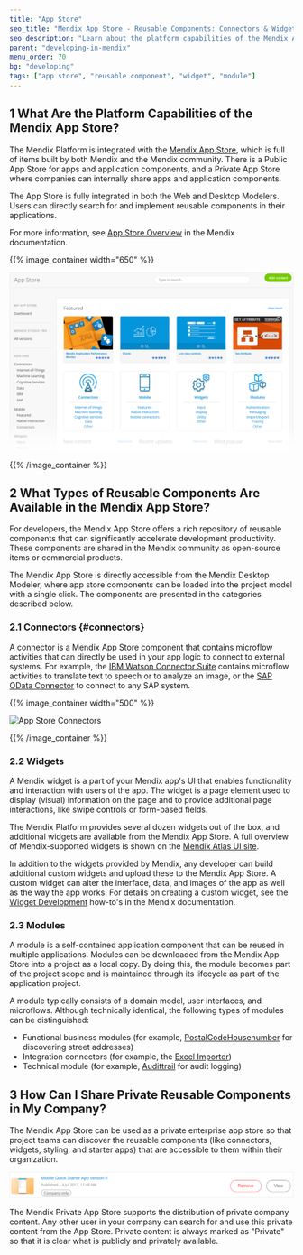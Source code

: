 ```yaml
---
title: "App Store"
seo_title: "Mendix App Store - Reusable Components: Connectors & Widgets"
seo_description: "Learn about the platform capabilities of the Mendix App Store & about the reusable components such as connectors, widgets & modules that can be found there."
parent: "developing-in-mendix"
menu_order: 70
bg: "developing"
tags: ["app store", "reusable component", "widget", "module"]
---
```


## 1 What Are the Platform Capabilities of the Mendix App Store?

The Mendix Platform is integrated with the [Mendix App Store](https://appstore.home.mendix.com/index3.html), which is full of items built by both Mendix and the Mendix community. There is a Public App Store for apps and application components, and a Private App Store where companies can internally share apps and application components.

The App Store is fully integrated in both the Web and Desktop Modelers. Users can directly search for and implement reusable components in their applications.

For more information, see [App Store Overview](https://docs.mendix.com/developerportal/app-store/app-store-overview) in the Mendix documentation.

{{% image_container width="650" %}}

![App Store](attachments/app-store.png)

{{% /image_container %}}

## 2 What Types of Reusable Components Are Available in the Mendix App Store?

For developers, the Mendix App Store offers a rich repository of reusable components that can significantly accelerate development productivity. These components are shared in the Mendix community as open-source items or commercial products.

The Mendix App Store is directly accessible from the Mendix Desktop Modeler, where app store components can be loaded into the project model with a single click. The components are presented in the categories described below.

### 2.1 Connectors {#connectors}

A connector is a Mendix App Store component that contains microflow activities that can directly be used in your app logic to connect to external systems. For example, the [IBM Watson Connector Suite](https://appstore.home.mendix.com/link/app/2860/) contains microflow activities to translate text to speech or to analyze an image, or the [SAP OData Connector](https://appstore.home.mendix.com/link/app/74525/) to connect to any SAP system.

{{% image_container width="500" %}}

![App Store Connectors](attachments/appstore_connector_grid.png)

{{% /image_container %}}

### 2.2 Widgets

A Mendix widget is a part of your Mendix app's UI that enables functionality and interaction with users of the app. The widget is a page element used to display (visual) information on the page and to provide additional page interactions, like swipe controls or form-based fields.

The Mendix Platform provides several dozen widgets out of the box, and additional widgets are available from the Mendix App Store. A full overview of Mendix-supported widgets is shown on the [Mendix Atlas UI site](https://atlas.mendix.com/p/widgets).

In addition to the widgets provided by Mendix, any developer can build additional custom widgets and upload these to the Mendix App Store. A custom widget can alter the interface, data, and images of the app as well as the way the app works. For details on creating a custom widget, see the [Widget Development](https://docs.mendix.com/howto/widget-development/) how-to's in the Mendix documentation.

### 2.3 Modules

A module is a self-contained application component that can be reused in multiple applications. Modules can be downloaded from the Mendix App Store into a project as a local copy. By doing this, the module becomes part of the project scope and is maintained through its lifecycle as part of the application project.

A module typically consists of a domain model, user interfaces, and microflows. Although technically identical, the following types of modules can be distinguished:

* Functional business modules (for example, [PostalCodeHousenumber](https://appstore.home.mendix.com/link/app/105751/) for discovering street addresses)
* Integration connectors (for example, the [Excel Importer](https://appstore.home.mendix.com/link/app/72/))
* Technical module (for example, [Audittrail](https://appstore.home.mendix.com/link/app/138/) for audit logging)

## 3 How Can I Share Private Reusable Components in My Company?

The Mendix App Store can be used as a private enterprise app store so that project teams can discover the reusable components (like connectors, widgets, styling, and starter apps) that are accessible to them within their organization.

![Private App Store](attachments/private-app-store.png)

The Mendix Private App Store supports the distribution of private company content. Any other user in your company can search for and use this private content from the App Store. Private content is always marked as "Private" so that it is clear what is publicly and privately available.
